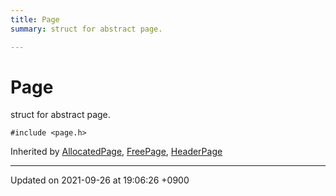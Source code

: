 ```yaml
---
title: Page
summary: struct for abstract page. 

---
```


# Page



struct for abstract page. 


`#include <page.h>`

Inherited by [AllocatedPage](/Classes/structAllocatedPage), [FreePage](/Classes/structFreePage), [HeaderPage](/Classes/structHeaderPage)

-------------------------------

Updated on 2021-09-26 at 19:06:26 +0900